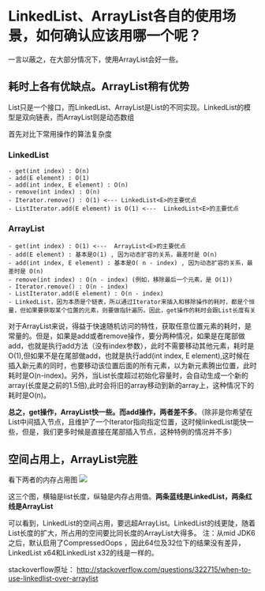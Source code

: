 # LinkedList、ArrayList各自的使用场景，如何确认应该用哪一个呢？

一言以蔽之，在大部分情况下，使用ArrayList会好一些。

## 耗时上各有优缺点。ArrayList稍有优势

List只是一个接口，而LinkedList、ArrayList是List的不同实现。LinkedList的模型是双向链表，而ArrayList则是动态数组

首先对比下常用操作的算法复杂度

### LinkedList

```text
- get(int index) : O(n)
- add(E element) : O(1)
- add(int index, E element) : O(n)
- remove(int index) : O(n)
- Iterator.remove() : O(1) <--- LinkedList<E>的主要优点
- ListIterator.add(E element) is O(1) <---  LinkedList<E>的主要优点
```

### ArrayList

```text
- get(int index) : O(1) <---  ArrayList<E>的主要优点
- add(E element) : 基本是O(1) , 因为动态扩容的关系，最差时是 O(n)
- add(int index, E element) : 基本是O( n - index) , 因为动态扩容的关系，最差时是 O(n)
- remove(int index) : O(n - index) (例如，移除最后一个元素，是 O(1))
- Iterator.remove() : O(n - index)
- ListIterator.add(E element) : O(n - index)
- LinkedList，因为本质是个链表，所以通过Iterator来插入和移除操作的耗时，都是个恒量，但如果要获取某个位置的元素，则要做指针遍历。因此，get操作的耗时会跟List长度有关
```

对于ArrayList来说，得益于快速随机访问的特性，获取任意位置元素的耗时，是常量的。但是，如果是add或者remove操作，要分两种情况，如果是在尾部做add，也就是执行add方法（没有index参数），此时不需要移动其他元素，耗时是O(1),但如果不是在尾部做add，也就是执行add(int index, E element),这时候在插入新元素的同时，也要移动该位置后面的所有元素，以为新元素腾出位置，此时耗时是O(n-index)。另外，当List长度超过初始化容量时，会自动生成一个新的array(长度是之前的1.5倍),此时会将旧的array移动到新的array上，这种情况下的耗时是O(n)。

**总之，get操作，ArrayList快一些。而add操作，两者差不多**。（除非是你希望在List中间插入节点，且维护了一个Iterator指向指定位置，这时候linkedList能快一些，但是，我们更多时候是直接在尾部插入节点，这种特例的情况并不多）

## 空间占用上，ArrayList完胜

看下两者的内存占用图
![](http://img.blog.csdn.net/20141017095352885?watermark/2/text/aHR0cDovL2Jsb2cuY3Nkbi5uZXQvbGl6ZXlhbmc=/font/5a6L5L2T/fontsize/400/fill/I0JBQkFCMA==/dissolve/70/gravity/SouthEast)

这三个图，横轴是list长度，纵轴是内存占用值。**两条蓝线是LinkedList，两条红线是ArrayList**

可以看到，LinkedList的空间占用，要远超ArrayList。LinkedList的线更陡，随着List长度的扩大，所占用的空间要比同长度的ArrayList大得多。
注：从mid JDK6之后，默认启用了CompressedOops ，因此64位及32位下的结果没有差异，LinkedList x64和LinkedList x32的线是一样的。

stackoverflow原址：
<http://stackoverflow.com/questions/322715/when-to-use-linkedlist-over-arraylist>
